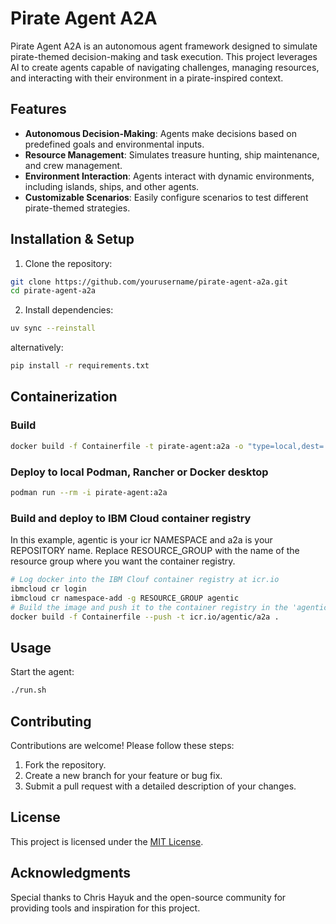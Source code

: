 # Pirate Agent A2A

Pirate Agent A2A is an autonomous agent framework designed to simulate pirate-themed decision-making and task execution. This project leverages AI to create agents capable of navigating challenges, managing resources, and interacting with their environment in a pirate-inspired context.

## Features

- **Autonomous Decision-Making**: Agents make decisions based on predefined goals and environmental inputs.
- **Resource Management**: Simulates treasure hunting, ship maintenance, and crew management.
- **Environment Interaction**: Agents interact with dynamic environments, including islands, ships, and other agents.
- **Customizable Scenarios**: Easily configure scenarios to test different pirate-themed strategies.

## Installation & Setup

1. Clone the repository:
```bash
git clone https://github.com/yourusername/pirate-agent-a2a.git
cd pirate-agent-a2a
```
2. Install dependencies:
```bash
uv sync --reinstall
```
alternatively:
```bash
pip install -r requirements.txt
```

## Containerization

### Build

```bash
docker build -f Containerfile -t pirate-agent:a2a -o "type=local,dest=./out/pirate-agent" .
```

### Deploy to local Podman, Rancher or Docker desktop
```bash
podman run --rm -i pirate-agent:a2a
```

### Build and deploy to IBM Cloud container registry
In this example, agentic is your icr NAMESPACE and a2a is your REPOSITORY name.
Replace RESOURCE_GROUP with the name of the resource group where you want the container registry.
```bash
# Log docker into the IBM Clouf container registry at icr.io
ibmcloud cr login 
ibmcloud cr namespace-add -g RESOURCE_GROUP agentic
# Build the image and push it to the container registry in the 'agentic' namespace and 'a2a' repository.
docker build -f Containerfile --push -t icr.io/agentic/a2a .

```

## Usage

Start the agent:
```bash
./run.sh
```

## Contributing

Contributions are welcome! Please follow these steps:

1. Fork the repository.
2. Create a new branch for your feature or bug fix.
3. Submit a pull request with a detailed description of your changes.

## License

This project is licensed under the [MIT License](LICENSE).

## Acknowledgments

Special thanks to Chris Hayuk and the open-source community for providing tools and inspiration for this project.
